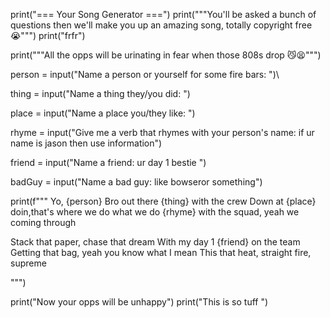 
print("=== Your Song Generator ===")
print("""You'll be asked a bunch of questions
then we'll make you up an amazing
song, totally copyright free 😭""")
print("frfr")

print("""All the opps will be urinating in fear when those 808s drop 😼😫""")

person = input("Name a person or yourself for some fire bars: ")\

thing = input("Name a thing they/you did: ")

place = input("Name a place you/they like: ")


rhyme = input("Give me a verb that rhymes with your person's name: if ur name is jason then use information")


friend = input("Name a friend: ur day 1 bestie ")

badGuy = input("Name a bad guy: like bowseror something")

print(f"""
Yo, {person}
 Bro out there {thing} with the crew
Down at {place} doin,that's where we do what we do
{rhyme} with the squad, yeah we coming through
    
Stack that paper, chase that dream
With my day 1 {friend} on the team
Getting that bag, yeah you know what I mean
This that heat, straight fire, supreme 

""")
  
  
                
print("Now your opps will be unhappy")
print("This is so tuff ")
